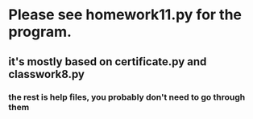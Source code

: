# Please see homework11.py for the program.
## it's mostly based on certificate.py and classwork8.py
### the rest is help files, you probably don't need to go through them
